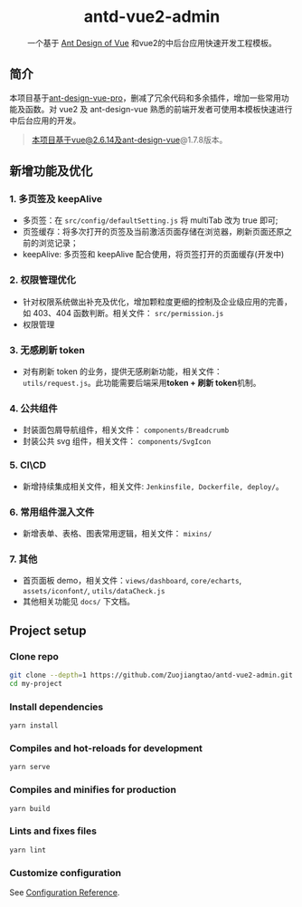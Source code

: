 <h1 align="center">antd-vue2-admin</h1>
<div align="center">
一个基于 <a href="https://vuecomponent.github.io/ant-design-vue/docs/vue/introduce-cn/" target="_blank">Ant Design of Vue</a> 和vue2的中后台应用快速开发工程模板。
</div>

## 简介

本项目基于[ant-design-vue-pro](https://github.com/vueComponent/ant-design-vue-pro)，删减了冗余代码和多余插件，增加一些常用功能及函数。对 vue2 及 ant-design-vue 熟悉的前端开发者可使用本模板快速进行中后台应用的开发。

> 本项目基于vue@2.6.14及ant-design-vue@1.7.8版本。

## 新增功能及优化

### 1. 多页签及 keepAlive

- 多页签：在 `src/config/defaultSetting.js` 将 multiTab 改为 true 即可;
- 页签缓存：将多次打开的页签及当前激活页面存储在浏览器，刷新页面还原之前的浏览记录；
- keepAlive: 多页签和 keepAlive 配合使用，将页签打开的页面缓存(开发中)

### 2. 权限管理优化

- 针对权限系统做出补充及优化，增加颗粒度更细的控制及企业级应用的完善，如 403、404 函数判断。相关文件： `src/permission.js`
- 权限管理

### 3. 无感刷新 token

- 对有刷新 token 的业务，提供无感刷新功能，相关文件： `utils/request.js`。此功能需要后端采用**token + 刷新 token**机制。

### 4. 公共组件

- 封装面包屑导航组件，相关文件： `components/Breadcrumb`
- 封装公共 svg 组件，相关文件： `components/SvgIcon`

### 5. CI\CD

- 新增持续集成相关文件，相关文件: `Jenkinsfile, Dockerfile, deploy/`。

### 6. 常用组件混入文件

- 新增表单、表格、图表常用逻辑，相关文件： `mixins/`

### 7. 其他

- 首页面板 demo，相关文件：`views/dashboard`, `core/echarts`, `assets/iconfont/`, `utils/dataCheck.js`
- 其他相关功能见 `docs/` 下文档。

## Project setup

### Clone repo

```bash
git clone --depth=1 https://github.com/Zuojiangtao/antd-vue2-admin.git my-project
cd my-project
```

### Install dependencies

```
yarn install
```

### Compiles and hot-reloads for development

```
yarn serve
```

### Compiles and minifies for production

```
yarn build
```

### Lints and fixes files

```
yarn lint
```

### Customize configuration

See [Configuration Reference](https://cli.vuejs.org/config/).
